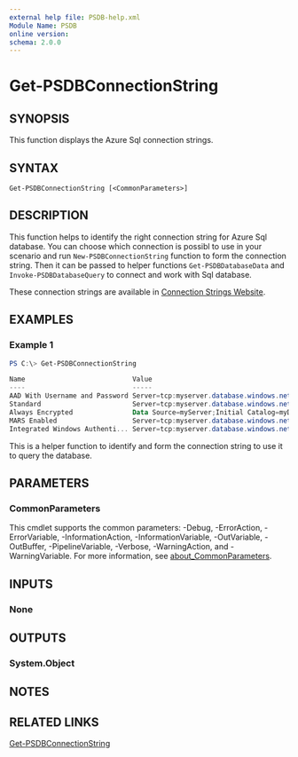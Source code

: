 ```yaml
---
external help file: PSDB-help.xml
Module Name: PSDB
online version:
schema: 2.0.0
---
```


# Get-PSDBConnectionString

## SYNOPSIS
This function displays the Azure Sql connection strings.

## SYNTAX

```
Get-PSDBConnectionString [<CommonParameters>]
```

## DESCRIPTION
This function helps to identify the right connection string for Azure Sql database. You can choose which connection is possibl to use in your scenario and run
`New-PSDBConnectionString` function to form the connection string. Then it can be passed to helper functions `Get-PSDBDatabaseData` and `Invoke-PSDBDatabaseQuery`
to connect and work with Sql database.

These connection strings are available in [Connection Strings Website](https://www.connectionstrings.com/sql-server/).

## EXAMPLES

### Example 1
```powershell
PS C:\> Get-PSDBConnectionString

Name                           Value
----                           -----
AAD With Username and Password Server=tcp:myserver.database.windows.net,1433;Authentication=Active Directory Password;Database=myDataBase;UID=myUser@myDomain;PWD=myPassword;
Standard                       Server=tcp:myserver.database.windows.net,1433;Database=myDataBase;User ID=mylogin@myserver;Password=myPassword;Trusted_Connection=False;Encrypt=True;
Always Encrypted               Data Source=myServer;Initial Catalog=myDB;Integrated Security=true;Column Encryption Setting=enabled;
MARS Enabled                   Server=tcp:myserver.database.windows.net,1433;Database=myDataBase;User ID=mylogin@myserver;Password=myPassword;Trusted_Connection=False;Encrypt=True;MultipleActi...
Integrated Windows Authenti... Server=tcp:myserver.database.windows.net,1433;Authentication=Active Directory Integrated;Database=mydatabase;
```

This is a helper function to identify and form the connection string to use it to query the database.

## PARAMETERS

### CommonParameters
This cmdlet supports the common parameters: -Debug, -ErrorAction, -ErrorVariable, -InformationAction, -InformationVariable, -OutVariable, -OutBuffer, -PipelineVariable, -Verbose, -WarningAction, and -WarningVariable. For more information, see [about_CommonParameters](http://go.microsoft.com/fwlink/?LinkID=113216).

## INPUTS

### None

## OUTPUTS

### System.Object
## NOTES

## RELATED LINKS

[Get-PSDBConnectionString](https://github.com/hkarthik7/PSDB/blob/master/docs/Get-PSDBConnectionString.md)